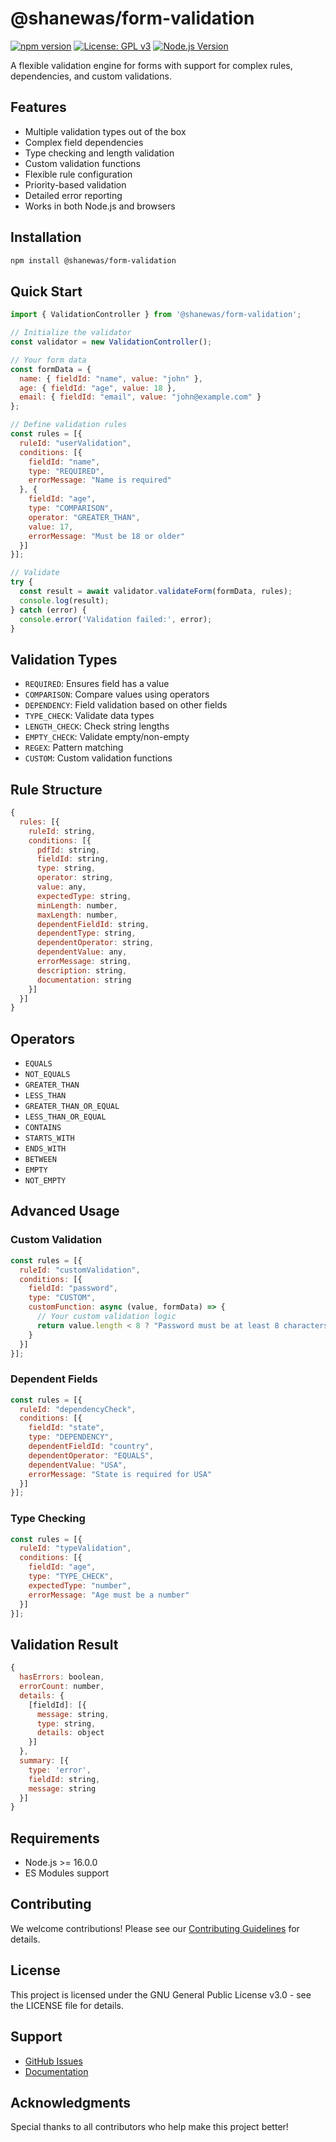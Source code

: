 # @shanewas/form-validation

[![npm version](https://img.shields.io/npm/v/@shanewas/form-validation.svg)](https://www.npmjs.com/package/@shanewas/form-validation)
[![License: GPL v3](https://img.shields.io/badge/License-MIT-yellow.svg)](https://opensource.org/licenses/MIT)
[![Node.js Version](https://img.shields.io/node/v/@shanewas/form-validation.svg)](https://nodejs.org)

A flexible validation engine for forms with support for complex rules, dependencies, and custom validations.

## Features

- Multiple validation types out of the box
- Complex field dependencies
- Type checking and length validation
- Custom validation functions
- Flexible rule configuration
- Priority-based validation
- Detailed error reporting
- Works in both Node.js and browsers

## Installation

```bash
npm install @shanewas/form-validation
```

## Quick Start

```javascript
import { ValidationController } from '@shanewas/form-validation';

// Initialize the validator
const validator = new ValidationController();

// Your form data
const formData = {
  name: { fieldId: "name", value: "john" },
  age: { fieldId: "age", value: 18 },
  email: { fieldId: "email", value: "john@example.com" }
};

// Define validation rules
const rules = [{
  ruleId: "userValidation",
  conditions: [{
    fieldId: "name",
    type: "REQUIRED",
    errorMessage: "Name is required"
  }, {
    fieldId: "age",
    type: "COMPARISON",
    operator: "GREATER_THAN",
    value: 17,
    errorMessage: "Must be 18 or older"
  }]
}];

// Validate
try {
  const result = await validator.validateForm(formData, rules);
  console.log(result);
} catch (error) {
  console.error('Validation failed:', error);
}
```

## Validation Types

- `REQUIRED`: Ensures field has a value
- `COMPARISON`: Compare values using operators
- `DEPENDENCY`: Field validation based on other fields
- `TYPE_CHECK`: Validate data types
- `LENGTH_CHECK`: Check string lengths
- `EMPTY_CHECK`: Validate empty/non-empty
- `REGEX`: Pattern matching
- `CUSTOM`: Custom validation functions

## Rule Structure

```javascript
{
  rules: [{
    ruleId: string,
    conditions: [{
      pdfId: string,
      fieldId: string,
      type: string,
      operator: string,
      value: any,
      expectedType: string,
      minLength: number,
      maxLength: number,
      dependentFieldId: string,
      dependentType: string,
      dependentOperator: string,
      dependentValue: any,
      errorMessage: string,
      description: string,
      documentation: string
    }]
  }]
}
```

## Operators

- `EQUALS`
- `NOT_EQUALS`
- `GREATER_THAN`
- `LESS_THAN`
- `GREATER_THAN_OR_EQUAL`
- `LESS_THAN_OR_EQUAL`
- `CONTAINS`
- `STARTS_WITH`
- `ENDS_WITH`
- `BETWEEN`
- `EMPTY`
- `NOT_EMPTY`

## Advanced Usage

### Custom Validation

```javascript
const rules = [{
  ruleId: "customValidation",
  conditions: [{
    fieldId: "password",
    type: "CUSTOM",
    customFunction: async (value, formData) => {
      // Your custom validation logic
      return value.length < 8 ? "Password must be at least 8 characters" : null;
    }
  }]
}];
```

### Dependent Fields

```javascript
const rules = [{
  ruleId: "dependencyCheck",
  conditions: [{
    fieldId: "state",
    type: "DEPENDENCY",
    dependentFieldId: "country",
    dependentOperator: "EQUALS",
    dependentValue: "USA",
    errorMessage: "State is required for USA"
  }]
}];
```

### Type Checking

```javascript
const rules = [{
  ruleId: "typeValidation",
  conditions: [{
    fieldId: "age",
    type: "TYPE_CHECK",
    expectedType: "number",
    errorMessage: "Age must be a number"
  }]
}];
```

## Validation Result

```javascript
{
  hasErrors: boolean,
  errorCount: number,
  details: {
    [fieldId]: [{
      message: string,
      type: string,
      details: object
    }]
  },
  summary: [{
    type: 'error',
    fieldId: string,
    message: string
  }]
}
```

## Requirements

- Node.js >= 16.0.0
- ES Modules support

## Contributing

We welcome contributions! Please see our [Contributing Guidelines](CONTRIBUTING.md) for details.

## License

This project is licensed under the GNU General Public License v3.0 - see the LICENSE file for details.

## Support

- [GitHub Issues](https://github.com/shanewas/ValidationEngine/issues)
- [Documentation](https://github.com/shanewas/ValidationEngine/wiki)

## Acknowledgments

Special thanks to all contributors who help make this project better!
